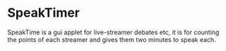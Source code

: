 # SpeakTimer
 SpeakTime is a gui applet for live-streamer debates etc, it is for counting the points of each streamer and gives them two minutes to speak each.
